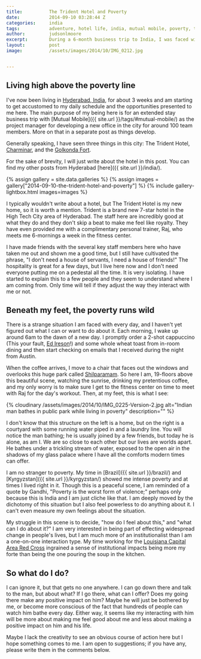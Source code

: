 ```yaml
---
title:			The Trident Hotel and Poverty
date:			2014-09-10 03:28:44 Z
categories:		india
tags:			adventure, hotel life, india, mutual mobile, poverty, travel
author:			judsonlmoore
excerpt:		During a 6-month business trip to India, I was faced with poverty every day from the window of my high rise 7-star hotel. What could I do about it?
layout:			post
image:			/assets/images/2014/10/IMG_0212.jpg


---
```


## Living high above the poverty line

I've now been living in [Hyderabad, India](https://en.wikipedia.org/wiki/Hyderabad), for about 3 weeks and am starting to get accustomed to my daily schedule and the opportunities presented to me here. The main purpose of my being here is for an extended stay business trip with [Mutual Mobile]({{ site.url }}/tags/#mutual-mobile/) as the project manager for developing a new office in the city for around 100 team members. More on that in a separate post as things develop.

Generally speaking, I have seen three things in this city: The Trident Hotel, [Charminar](https://en.wikipedia.org/wiki/Charminar), and the [Golkonda Fort](https://en.wikipedia.org/wiki/Golconda_Fort).

For the sake of brevity, I will just write about the hotel in this post. You can find my other posts from Hyderabad [here]({{ site.url }}/india/).

{% assign gallery = site.data.galleries %}
{% assign images = gallery["2014-09-10-the-trident-hotel-and-poverty"] %}
{% include gallery-lightbox.html images=images %}

I typically wouldn't write about a hotel, but The Trident Hotel is my new home, so it is worth a mention. Trident is a brand new 7-star hotel in the High Tech City area of Hyderabad. The staff here are incredibly good at what they do and they don't skip a beat to make me feel like royalty. They have even provided me with a complimentary personal trainer, Raj, who meets me 6-mornings a week in the fitness center.

I have made friends with the several key staff members here who have taken me out and shown me a good time, but I still have cultivated the phrase, "I don't need a house of servants, I need a house of friends!" The hospitality is great for a few days, but I live here now and I don't need everyone putting me on a pedestal all the time. It is very isolating. I have started to explain this to a few people and they seem to understand where I am coming from. Only time will tell if they adjust the way they interact with me or not.

## Beneath my feet, the poverty runs wild

There is a strange situation I am faced with every day, and I haven't yet figured out what I can or want to do about it. Each morning, I wake up around 6am to the dawn of a new day. I promptly order a 2-shot cappuccino (This your fault, [Ed Ireson](http://ireson.net)!) and some whole wheat toast from in-room dining and then start checking on emails that I received during the night from Austin.

When the coffee arrives, I move to a chair that faces out the windows and overlooks this huge park called [Shilparamam](https://en.wikipedia.org/wiki/Shilparamam). So here I am, 19-floors above this beautiful scene, watching the sunrise, drinking my pretentious coffee, and my only worry is to make sure I get to the fitness center on time to meet with Raj for the day's workout. Then, at my feet, this is what I see:

{% cloudinary /assets/images/2014/10/IMG_0225-Version-2.jpg alt="Indian man bathes in public park while living in poverty" description="" %}

I don't know that this structure on the left is a home, but on the right is a courtyard with some running water piped in and a laundry line. You will notice the man bathing; he is usually joined by a few friends, but today he is alone, as am I. We are so close to each other but our lives are worlds apart. He bathes under a trickling stream of water, exposed to the open air in the shadows of my glass palace where I have all the comforts modern times can offer.

I am no stranger to poverty. My time in [Brazil]({{ site.url }}/brazil/) and [Kyrgyzstan]({{ site.url }}/kyrgyzstan/) showed me intense poverty and at times I lived right in it. Though this is a peaceful scene, I am reminded of a quote by Gandhi, "Poverty is the worst form of violence;" perhaps only because this is India and I am just cliche like that. I am deeply moved by the dichotomy of this situation but I also feel powerless to do anything about it. I can't even measure my own feelings about the situation.

My struggle in this scene is to decide, "how do I feel about this," and "what can I do about it?" I am very interested in being part of effecting widespread change in people's lives, but I am much more of an institutionalist than I am a one-on-one interaction type. My time working for the [Louisiana Capital Area Red Cross](https://www.redcross.org/local/louisiana/about-us/locations/louisiana-capital-area-west.html) ingrained a sense of institutional impacts being more my forte than being the one pouring the soup in the kitchen.

## So what do I do?

I can ignore it, but that gets no one anywhere. I can go down there and talk to the man, but about what? If I go there, what can I offer? Does my going there make any positive impact on him? Maybe he will just be bothered by me, or become more conscious of the fact that hundreds of people can watch him bathe every day. Either way, it seems like my interacting with him will be more about making me feel good about me and less about making a positive impact on him and his life.

Maybe I lack the creativity to see an obvious course of action here but I hope something comes to me. I am open to suggestions; if you have any, please write them in the comments below.

